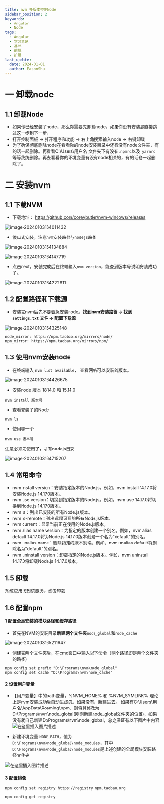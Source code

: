 ```yaml
---
title: nvm 多版本控制Node 
sidebar_position: 2
keywords:
  - Angular
  - Node
tags:
  - Angular
  - 学习笔记
  - 基础
  - 前端
  - 扩展
last_update:
  date: 2024-01-01
  author: EasonShu
---
```




# 一 卸载node

## 1.1 卸载Node

- 如果你已经安装了node，那么你需要先卸载node，如果你没有安装那直接跳过这一步到下一步。
- 打开控制面板 -> 打开程序和功能 -> 右上角搜索输入node -> 右键卸载
- 为了确保彻底删除node在看看你的node安装目录中还有没有node文件夹，有的话一起删除。再看看C:\Users\用户名 文件夹下有没有`.npmrc`以及`.yarnrc`等等统统删除。再去看看你的环境变量有没有node相关的，有的话也一起删除了。

# 二 安装nvm

## 1.1 下载NVM

- 下载地址： https://github.com/coreybutler/nvm-windows/releases

![image-20240103164011432](images/image-20240103164011432.png)

- 傻瓜式安装，注意`nvm`安装路径与`nodejs`路径

![image-20240103164134884](images/image-20240103164134884.png)

![image-20240103164147719](images/image-20240103164147719.png)

- 点击next，安装完成后在终端输入`nvm version`，能查到版本号说明安装成功了。

![image-20240103164222611](images/image-20240103164222611.png)

## 1.2 配置路径和下载源

- 安装完nvm后先不要着急安装node。**找到nvm安装路径 -> 找到 `settings.txt` 文件 -> 配置下载源**

![image-20240103164325148](images/image-20240103164325148.png)

```
node_mirror: https://npm.taobao.org/mirrors/node/
npm_mirror: https://npm.taobao.org/mirrors/npm/
```

## 1.3 使用nvm安装node

- 在终端输入 `nvm list available`， 查看网络可以安装的版本。

![image-20240103164426675](images/image-20240103164426675.png)

- 安装node 版本 18.14.0 和 15.14.0

```
nvm install 版本号
```

- 查看安装了的Node

```
nvm ls
```

- 使用哪一个

```
nvm use 版本号
```

注意必须先使用了，才有nodejs目录

![image-20240103164715207](images/image-20240103164715207.png)

## 1.4 常用命令

- nvm install version：安装指定版本的Node.js。例如，nvm install 14.17.0将安装Node.js 14.17.0版本。
- nvm use version：切换到指定版本的Node.js。例如，nvm use 14.17.0将切换到Node.js 14.17.0版本。
- nvm ls：列出已安装的所有Node.js版本。
- nvm ls-remote：列出远程可用的所有Node.js版本。
- nvm current：显示当前正在使用的Node.js版本。
- nvm alias name version：为指定的版本创建一个别名。例如，nvm alias default 14.17.0将为Node.js 14.17.0版本创建一个名为"default"的别名。
- nvm unalias name：删除指定的版本别名。例如，nvm unalias default将删除名为"default"的别名。
- nvm uninstall version：卸载指定的Node.js版本。例如，nvm uninstall 14.17.0将卸载Node.js 14.17.0版本。
  

## 1.5 卸载

系统应用找到该服务，点击卸载

## 1.6 配置npm

#### 1 配置全局安装的模块路径和缓存路径

- 首先在NVM的安装目录**新建两个文件夹**`node_global`和`node_cache`

![image-20240103165211647](images/image-20240103165211647.png)

- 创建完两个文件夹后，在cmd窗口中输入以下命令（两个路径即是两个文件夹的路径）

```
npm config set prefix "D:\Programs\nvm\node_global"
npm config set cache "D:\Programs\nvm\node_cache"
```

#### 2 设置用户变量

- 【用户变量】中的path变量，%NVM_HOME% 和 %NVM_SYMLINK% 理论上是nvm安装成功后自动生成的。如果没有，新建进去。
  如果有C:\Users\用户名\AppData\Roaming\npm，则将其修改为D:\Programs\nvm\node_global(刚刚新建node_global文件夹的位置)，如果没有就自己新建D:\Programs\nvm\node_global，总之保证有以下图片中内容
  ![在这里插入图片描述](images/95851407d29f47b98ccece2736af6b63.png)

- 新建环境变量 `NODE_PATH`，值为`D:\Programs\nvm\node_global\node_modules`，其中`D:\Programs\nvm\node_global\node_modules`是上述创建的全局模块安装路径文件夹

![在这里插入图片描述](images/20af7a77de584f37961f1e1390b3ae59.png)

#### 3 配置镜像

```
npm config set registry https://registry.npm.taobao.org
 
npm config get registry

```

